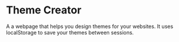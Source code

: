 # Theme Creator

A a webpage that helps you design themes for your websites. It uses localStorage to save your themes between sessions.
